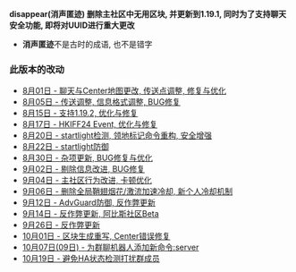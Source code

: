**disappear(消声匿迹) 删除主社区中无用区块, 并更新到1.19.1, 同时为了支持聊天安全功能, 即将对UUID进行重大更改** 
* **消声匿迹**不是古时的成语, 也不是错字  
  
### 此版本的改动
* [8月01日 - 聊天与Center地图更改, 传送点调整, 修复与优化](08-01)  
* [8月05日 - 传送调整, 信息格式调整, BUG修复](08-05)  
* [8月15日 - 支持1.19.2, 优化与修复](08-15)  
* [8月17日 - HKIFF24 Event, 优化与修复](08-17)  
* [8月20日 - startlight检测, 领地标记命令重构, 安全增强](08-20)  
* [8月22日 - startlight防御](08-22)  
* [8月30日 - 杂项更新, BUG修复与优化](08-30)
* [9月02日 - 剔除信息改进, BUG修复](09-02)
* [9月04日 - 主社区行为改进, 卡顿优化](09-04)
* [9月06日 - 删除全局鞘翅烟花/激流加速冷却, 新个人冷却机制](09-06)
* [9月12日 - AdvGuard防御, 反作弊更新](09-12)
* [9月14日 - 反作弊更新, 阿比斯社区Beta](09-14)
* [9月26日 - 反作弊更新](09-26)
* [10月01日 - 区块生成重写, Center错误修复](10-01)
* [10月07日(09日) - 为群聊机器人添加新命令:server](10-07-09)
* [10月19日 - 避免HA状态检测打扰群成员](10-19)
